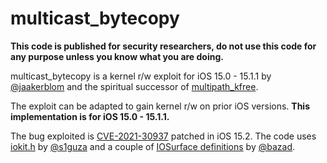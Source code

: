 # multicast_bytecopy 

**This code is published for security researchers, do not use this code for any purpose unless you know what you are doing.**

multicast_bytecopy is a kernel r/w exploit for iOS 15.0 - 15.1.1 by [@jaakerblom](https://twitter.com/jaakerblom) and the spiritual successor of [multipath_kfree](https://github.com/potmdehex/multipath_kfree). 

The exploit can be adapted to gain kernel r/w on prior iOS versions. **This implementation is for iOS 15.0 - 15.1.1.**

The bug exploited is [CVE-2021-30937](https://bugs.chromium.org/p/project-zero/issues/detail?id=2224) patched in iOS 15.2. The code uses [iokit.h](https://github.com/Siguza/iokit-utils/blob/master/src/iokit.h) by [@s1guza](https://twitter.com/s1guza) and a couple of [IOSurface definitions](https://bugs.chromium.org/p/project-zero/issues/detail?id=1986#c4) by [@bazad](https://twitter.com/bazad).
